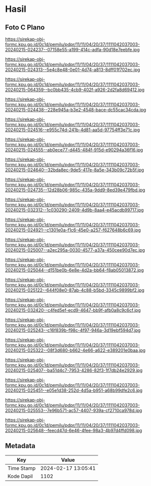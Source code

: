 # Hasil

## Foto C Plano

https://sirekap-obj-formc.kpu.go.id/0c1d/pemilu/pdpr/11/11/04/20/37/1111042037003-20240215-024237--07158e55-a199-414c-adfa-90d18e7eebfe.jpg

https://sirekap-obj-formc.kpu.go.id/0c1d/pemilu/pdpr/11/11/04/20/37/1111042037003-20240215-024313--5e4c8e48-0e01-4d74-a813-8dff01f702ec.jpg

https://sirekap-obj-formc.kpu.go.id/0c1d/pemilu/pdpr/11/11/04/20/37/1111042037003-20240215-064359--bc0bb435-4cb9-402f-a926-2d2fa8d69412.jpg

https://sirekap-obj-formc.kpu.go.id/0c1d/pemilu/pdpr/11/11/04/20/37/1111042037003-20240215-024438--228e945a-b3e2-4548-bace-dc55cac34cda.jpg

https://sirekap-obj-formc.kpu.go.id/0c1d/pemilu/pdpr/11/11/04/20/37/1111042037003-20240215-024516--e955c74d-241b-4d81-aa5d-97754ff3e71c.jpg

https://sirekap-obj-formc.kpu.go.id/0c1d/pemilu/pdpr/11/11/04/20/37/1111042037003-20240215-024555--ab0ece77-d445-484f-915d-e90294a36f16.jpg

https://sirekap-obj-formc.kpu.go.id/0c1d/pemilu/pdpr/11/11/04/20/37/1111042037003-20240215-024640--32bda8ec-9de5-417e-8a5e-343b09c72b5f.jpg

https://sirekap-obj-formc.kpu.go.id/0c1d/pemilu/pdpr/11/11/04/20/37/1111042037003-20240215-024735--12d28b06-985c-435a-9dd9-8ed39e479fbd.jpg

https://sirekap-obj-formc.kpu.go.id/0c1d/pemilu/pdpr/11/11/04/20/37/1111042037003-20240215-032312--1c030290-2409-4d9b-8aa4-e45acdb99717.jpg

https://sirekap-obj-formc.kpu.go.id/0c1d/pemilu/pdpr/11/11/04/20/37/1111042037003-20240215-024921--c1301e0a-f1c6-45e0-a257-f627648b6c69.jpg

https://sirekap-obj-formc.kpu.go.id/0c1d/pemilu/pdpr/11/11/04/20/37/1111042037003-20240215-025007--a2ec295a-0030-4577-a37a-450cee90d7ec.jpg

https://sirekap-obj-formc.kpu.go.id/0c1d/pemilu/pdpr/11/11/04/20/37/1111042037003-20240215-025044--d151be0b-6e8e-4d2a-bb64-f8ab05013872.jpg

https://sirekap-obj-formc.kpu.go.id/0c1d/pemilu/pdpr/11/11/04/20/37/1111042037003-20240215-025122--644f08e0-87ab-4c88-b5bd-3345c9899bf2.jpg

https://sirekap-obj-formc.kpu.go.id/0c1d/pemilu/pdpr/11/11/04/20/37/1111042037003-20240215-032420--c4fed5ef-ecd9-4647-bb9f-afb0a8c9c6cf.jpg

https://sirekap-obj-formc.kpu.go.id/0c1d/pemilu/pdpr/11/11/04/20/37/1111042037003-20240215-025243--c16f839b-f98c-4f97-946a-3d19ebf594d7.jpg

https://sirekap-obj-formc.kpu.go.id/0c1d/pemilu/pdpr/11/11/04/20/37/1111042037003-20240215-025322--08f3d680-b662-4e66-a622-e389201e0baa.jpg

https://sirekap-obj-formc.kpu.go.id/0c1d/pemilu/pdpr/11/11/04/20/37/1111042037003-20240215-025407--ba51d4c7-7953-4286-82f3-1f7db24e2929.jpg

https://sirekap-obj-formc.kpu.go.id/0c1d/pemilu/pdpr/11/11/04/20/37/1111042037003-20240215-025451--e05e1d38-252d-4d5a-b951-a68b99dfe2c6.jpg

https://sirekap-obj-formc.kpu.go.id/0c1d/pemilu/pdpr/11/11/04/20/37/1111042037003-20240215-025553--7e96b571-ac57-4407-939a-cf2710ca978d.jpg

https://sirekap-obj-formc.kpu.go.id/0c1d/pemilu/pdpr/11/11/04/20/37/1111042037003-20240215-025648--feecd47d-6e46-4fee-98a3-4b97d4ffd098.jpg


## Metadata

| Key        | Value               |
| ---------- | ------------------- |
| Time Stamp | 2024-02-17 13:05:41 |
| Kode Dapil | 1102                |




